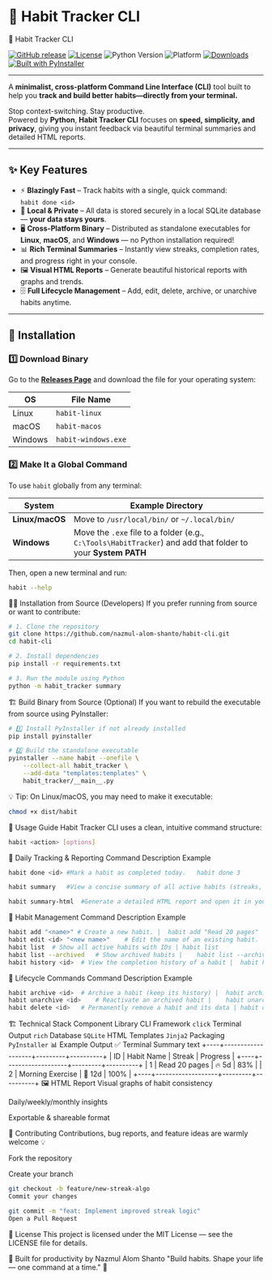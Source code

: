 # 🌱 Habit Tracker CLI
 🌱 Habit Tracker CLI

[![GitHub release](https://img.shields.io/github/v/release/nazmul-alom-shanto/habit-cli?color=brightgreen&style=for-the-badge)](https://github.com/nazmul-alom-shanto/habit-cli/releases)
[![License](https://img.shields.io/github/license/nazmul-alom-shanto/habit-cli?style=for-the-badge)](./LICENSE)
![Python Version](https://img.shields.io/badge/python-3.10+-blue?style=for-the-badge)
![Platform](https://img.shields.io/badge/platform-linux%20%7C%20macos%20%7C%20windows-lightgrey?style=for-the-badge)
[![Downloads](https://img.shields.io/github/downloads/nazmul-alom-shanto/habit-cli/total?color=blue&style=for-the-badge)](https://github.com/nazmul-alom-shanto/habit-cli/releases)
[![Built with PyInstaller](https://img.shields.io/badge/built%20with-PyInstaller-orange?style=for-the-badge)](https://pyinstaller.org)

---

A **minimalist, cross-platform Command Line Interface (CLI)** tool built to help you **track and build better habits—directly from your terminal.**

Stop context-switching. Stay productive.  
Powered by **Python**, **Habit Tracker CLI** focuses on **speed, simplicity, and privacy**, giving you instant feedback via beautiful terminal summaries and detailed HTML reports.

---

## ✨ Key Features

- ⚡ **Blazingly Fast** – Track habits with a single, quick command:  
  `habit done <id>`
- 💾 **Local & Private** – All data is stored securely in a local SQLite database — **your data stays yours**.
- 🖥️ **Cross-Platform Binary** – Distributed as standalone executables for **Linux**, **macOS**, and **Windows** — no Python installation required!
- 📊 **Rich Terminal Summaries** – Instantly view streaks, completion rates, and progress right in your console.
- 🖼️ **Visual HTML Reports** – Generate beautiful historical reports with graphs and trends.
- 🗄️ **Full Lifecycle Management** – Add, edit, delete, archive, or unarchive habits anytime.

---

## 🚀 Installation

### 1️⃣ Download Binary

Go to the [**Releases Page**](https://github.com/nazmul-alom-shanto/habit-cli/releases) and download the file for your operating system:

| OS | File Name |
|----|------------|
| Linux | `habit-linux` |
| macOS | `habit-macos` |
| Windows | `habit-windows.exe` |

### 2️⃣ Make It a Global Command

To use `habit` globally from any terminal:

| System | Example Directory |
|---------|------------------|
| **Linux/macOS** | Move to `/usr/local/bin/` or `~/.local/bin/` |
| **Windows** | Move the `.exe` file to a folder (e.g., `C:\Tools\HabitTracker`) and add that folder to your **System PATH** |

Then, open a new terminal and run:

```bash
habit --help
```
🧑‍💻 Installation from Source (Developers)
If you prefer running from source or want to contribute:

```bash
# 1. Clone the repository
git clone https://github.com/nazmul-alom-shanto/habit-cli.git
cd habit-cli

# 2. Install dependencies
pip install -r requirements.txt

# 3. Run the module using Python
python -m habit_tracker summary
```
🏗️ Build Binary from Source (Optional)
If you want to rebuild the executable from source using PyInstaller:

```bash
# 1️⃣ Install PyInstaller if not already installed
pip install pyinstaller

# 2️⃣ Build the standalone executable
pyinstaller --name habit --onefile \
    --collect-all habit_tracker \
    --add-data "templates:templates" \
    habit_tracker/__main__.py
```
💡 Tip: On Linux/macOS, you may need to make it executable:

```bash
chmod +x dist/habit
```
📖 Usage Guide
Habit Tracker CLI uses a clean, intuitive command structure:

```bash
habit <action> [options]
```

🔹 Daily Tracking & Reporting
Command	Description	Example
```bash 
habit done <id>	#Mark a habit as completed today.	habit done 3
```
```bash
habit summary	#View a concise summary of all active habits (streaks, % completion).

habit summary-html	#Generate a detailed HTML report and open it in your browser. |	habit summary-html
```
🔹 Habit Management
Command	Description	Example
```bash
habit add "<name>" # Create a new habit. |	habit add "Read 20 pages"
habit edit <id> "<new name>"	# Edit the name of an existing habit. |	habit edit 1 "Read 30 minutes"
habit list	# Show all active habits with IDs |	habit list
habit list --archived	# Show archived habits |	habit list --archived
habit history <id>	# View the completion history of a habit |	habit history 1
```
🔹 Lifecycle Commands
Command	Description	Example
```bash
habit archive <id>  # Archive a habit (keep its history) |	habit archive 2
habit unarchive <id>    # Reactivate an archived habit |	habit unarchive 2
habit delete <id>	# Permanently remove a habit and its data | habit delete 4
```
🏗️ Technical Stack
Component	Library
CLI Framework	`click`
Terminal Output	`rich`
Database	`SQLite`
HTML Templates	`Jinja2`
Packaging	`PyInstaller`
📊 Example Output
✅ Terminal Summary
text
+----+-------------------+---------+----------+
| ID | Habit Name        | Streak  | Progress |
+----+-------------------+---------+----------+
|  1 | Read 20 pages     | 🔥 5d    | 83%      |
|  2 | Morning Exercise  | 💪 12d   | 100%     |
+----+-------------------+---------+----------+
🖼️ HTML Report
Visual graphs of habit consistency

Daily/weekly/monthly insights

Exportable & shareable format

🤝 Contributing
Contributions, bug reports, and feature ideas are warmly welcome 💡

Fork the repository

Create your branch

```bash
git checkout -b feature/new-streak-algo
Commit your changes
```
```bash
git commit -m "feat: Implement improved streak logic"
Open a Pull Request
```
📜 License
This project is licensed under the MIT License — see the LICENSE file for details.

🧠 Built for productivity by Nazmul Alom Shanto
"Build habits. Shape your life — one command at a time." 🌿